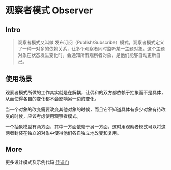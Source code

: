 # 观察者模式 Observer

## Intro

> 观察者模式又叫做 发布订阅（Publish/Subscribe）模式，观察者模式定义了一种一对多的依赖关系，让多个观察者同时监听某一主题对象。这个主题对象在状态发生变化时，会通知所有观察者对象，是他们能够自动更新自己。

## 使用场景

观察者模式所做的工作其实就是在解耦，让偶和的双方都依赖于抽象而不是具体，从而使得各自的变化都不会影响另一边的变化。

当一个对象的改变需要改变其他对象的时候，而且它不知道具体有多少对象有待改变的时候，应该考虑使用观察者模式。

一个抽象模型有两方面，其中一方面依赖于另一方面，这时用观察者模式可以将这两者封装在独立的对象中使得他们各自独立地改变和复用。

## More

更多设计模式及示例代码 [传送门](https://github.com/WeihanLi/DesignPatterns)